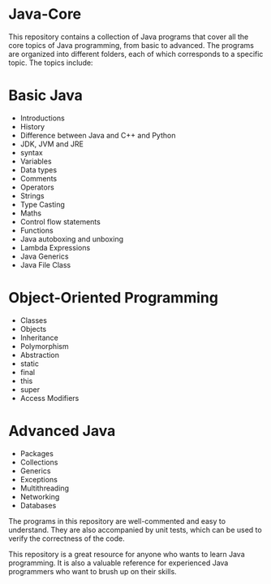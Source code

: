 # Java-Core

This repository contains a collection of Java programs that cover all the core topics of Java programming, from basic to advanced. The programs are organized into different folders, each of which corresponds to a specific topic. The topics include:

# Basic Java  
   - Introductions
   - History     
   - Difference between Java and C++ and Python     
   - JDK, JVM and JRE   
   - syntax  
   - Variables 
   - Data types
   - Comments
   - Operators  
   - Strings    
   - Type Casting 
   - Maths  
   - Control flow statements  
   - Functions
   - Java autoboxing and unboxing
   - Lambda Expressions 
   - Java Generics
   - Java File Class
   
# Object-Oriented Programming
   - Classes
   - Objects
   - Inheritance
   - Polymorphism
   - Abstraction
   - static
   - final
   - this
   - super
   - Access Modifiers
      
   
   
# Advanced Java
   - Packages
   - Collections
   - Generics
   - Exceptions
   - Multithreading
   - Networking
   - Databases
   
The programs in this repository are well-commented and easy to understand. They are also accompanied by unit tests, which can be used to verify the correctness of the code.

This repository is a great resource for anyone who wants to learn Java programming. It is also a valuable reference for experienced Java programmers who want to brush up on their skills.
